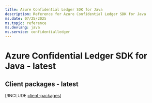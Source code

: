 ```yaml
---
title: Azure Confidential Ledger SDK for Java
description: Reference for Azure Confidential Ledger SDK for Java
ms.date: 07/25/2025
ms.topic: reference
ms.devlang: java
ms.service: confidentialledger
---
```

# Azure Confidential Ledger SDK for Java - latest

## Client packages - latest
[!INCLUDE [client-packages](confidential-ledger-client-index.md)]